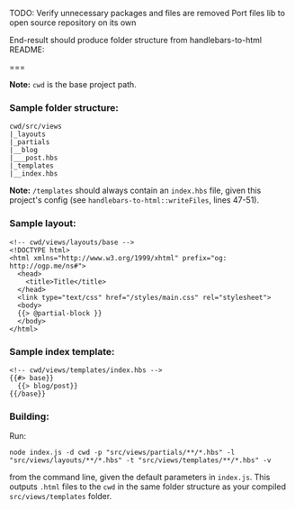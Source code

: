 TODO:
Verify unnecessary packages and files are removed
Port files lib to open source repository on its own

End-result should produce folder structure from handlebars-to-html README:

===

**Note:** `cwd` is the base project path.

### Sample folder structure:

```
cwd/src/views
|_layouts
|_partials
|__blog
|___post.hbs
|_templates
|__index.hbs
```

**Note:** `/templates` should always contain an `index.hbs` file, given this project's config (see `handlebars-to-html::writeFiles`, lines 47-51).

### Sample layout:

```
<!-- cwd/views/layouts/base -->
<!DOCTYPE html>
<html xmlns="http://www.w3.org/1999/xhtml" prefix="og: http://ogp.me/ns#">
  <head>
    <title>Title</title>
  </head>
  <link type="text/css" href="/styles/main.css" rel="stylesheet">
  <body>
  {{> @partial-block }}
  </body>
</html>
```

### Sample index template:

```
<!-- cwd/views/templates/index.hbs -->
{{#> base}}
  {{> blog/post}}
{{/base}}
```

### Building:

Run:

`node index.js -d cwd -p "src/views/partials/**/*.hbs" -l "src/views/layouts/**/*.hbs" -t "src/views/templates/**/*.hbs" -v`

from the command line, given the default parameters in `index.js`. This outputs `.html` files to the `cwd` in the same folder structure as your compiled `src/views/templates` folder.

